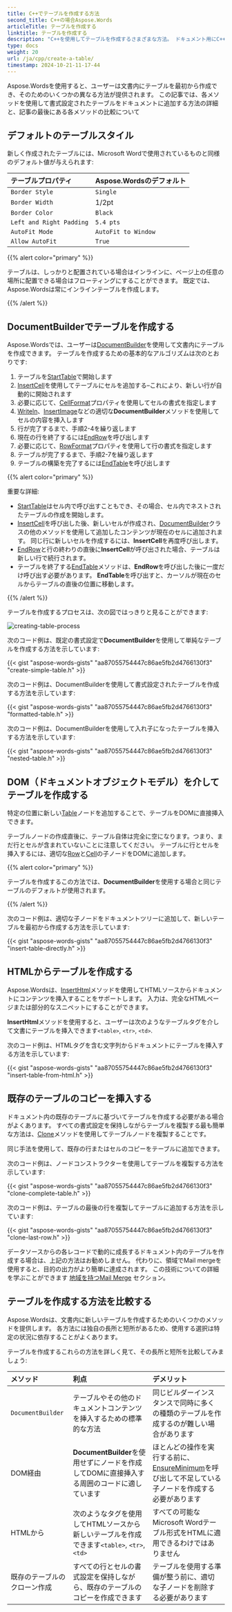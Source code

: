 ```yaml
---
title: C++でテーブルを作成する方法
second_title: C++の場合Aspose.Words
articleTitle: テーブルを作成する
linktitle: テーブルを作成する
description: "C++を使用してテーブルを作成するさまざまな方法。 ドキュメント用にC++でテーブルを作成します。 C++でテーブルを追加します。"
type: docs
weight: 20
url: /ja/cpp/create-a-table/
timestamp: 2024-10-21-11-17-44
---
```


Aspose.Wordsを使用すると、ユーザーは文書内にテーブルを最初から作成でき、そのためのいくつかの異なる方法が提供されます。 この記事では、各メソッドを使用して書式設定されたテーブルをドキュメントに追加する方法の詳細と、記事の最後にある各メソッドの比較について

## デフォルトのテーブルスタイル

新しく作成されたテーブルには、Microsoft Wordで使用されているものと同様のデフォルト値が与えられます:

| テーブルプロパティ | Aspose.Wordsのデフォルト |
| :- | :- |
| `Border Style` | `Single` |
| `Border Width` | 1/2pt |
| `Border Color` | `Black` |
| `Left and Right Padding` | `5.4 pts` |
| `AutoFit Mode` | `AutoFit to Window` |
| `Allow AutoFit` | `True` |

{{% alert color="primary" %}}

テーブルは、しっかりと配置されている場合はインラインに、ページ上の任意の場所に配置できる場合はフローティングにすることができます。 既定では、Aspose.Wordsは常にインラインテーブルを作成します。

{{% /alert %}}

## DocumentBuilderでテーブルを作成する

Aspose.Wordsでは、ユーザーは[DocumentBuilder](https://reference.aspose.com/words/cpp/aspose.words/documentbuilder/)を使用して文書内にテーブルを作成できます。 テーブルを作成するための基本的なアルゴリズムは次のとおりです:

1. テーブルを[StartTable](https://reference.aspose.com/words/cpp/aspose.words/documentbuilder/starttable/)で開始します
2. [InsertCell](https://reference.aspose.com/words/cpp/aspose.words/documentbuilder/insertcell/)を使用してテーブルにセルを追加する–これにより、新しい行が自動的に開始されます
3. 必要に応じて、[CellFormat](https://reference.aspose.com/words/cpp/aspose.words/documentbuilder/get_cellformat/)プロパティを使用してセルの書式を指定します
4. [Writeln](https://reference.aspose.com/words/cpp/aspose.words/documentbuilder/writeln/)、[InsertImage](https://reference.aspose.com/words/cpp/aspose.words/documentbuilder/insertimage/)などの適切な**DocumentBuilder**メソッドを使用してセルの内容を挿入します
5. 行が完了するまで、手順2-4を繰り返します
6. 現在の行を終了するには[EndRow](https://reference.aspose.com/words/cpp/aspose.words/documentbuilder/endrow/)を呼び出します
7. 必要に応じて、[RowFormat](https://reference.aspose.com/words/cpp/aspose.words/documentbuilder/get_rowformat/)プロパティを使用して行の書式を指定します
8. テーブルが完了するまで、手順2-7を繰り返します
9. テーブルの構築を完了するには[EndTable](https://reference.aspose.com/words/cpp/aspose.words/documentbuilder/endtable/)を呼び出します

{{% alert color="primary" %}}

重要な詳細:

- [StartTable](https://reference.aspose.com/words/cpp/aspose.words/documentbuilder/starttable/)はセル内で呼び出すこともでき、その場合、セル内でネストされたテーブルの作成を開始します。
- [InsertCell](https://reference.aspose.com/words/cpp/aspose.words/documentbuilder/insertcell/)を呼び出した後、新しいセルが作成され、[DocumentBuilder](https://reference.aspose.com/words/cpp/aspose.words/documentbuilder/)クラスの他のメソッドを使用して追加したコンテンツが現在のセルに追加されます。 同じ行に新しいセルを作成するには、**InsertCell**を再度呼び出します。
- [EndRow](https://reference.aspose.com/words/cpp/aspose.words/documentbuilder/endrow/)と行の終わりの直後に**InsertCell**が呼び出された場合、テーブルは新しい行で続行されます。
- テーブルを終了する[EndTable](https://reference.aspose.com/words/cpp/aspose.words/documentbuilder/endtable/)メソッドは、**EndRow**を呼び出した後に一度だけ呼び出す必要があります。 **EndTable**を呼び出すと、カーソルが現在のセルからテーブルの直後の位置に移動します。

{{% /alert %}}

テーブルを作成するプロセスは、次の図ではっきりと見ることができます:

![creating-table-process](creating-table-process.jpg)

次のコード例は、既定の書式設定で**DocumentBuilder**を使用して単純なテーブルを作成する方法を示しています:

{{< gist "aspose-words-gists" "aa87055754447c86ae5fb2d4766130f3" "create-simple-table.h" >}}

次のコード例は、DocumentBuilderを使用して書式設定されたテーブルを作成する方法を示しています:

{{< gist "aspose-words-gists" "aa87055754447c86ae5fb2d4766130f3" "formatted-table.h" >}}

次のコード例は、DocumentBuilderを使用して入れ子になったテーブルを挿入する方法を示しています:

{{< gist "aspose-words-gists" "aa87055754447c86ae5fb2d4766130f3" "nested-table.h" >}}

## DOM（ドキュメントオブジェクトモデル）を介してテーブルを作成する

特定の位置に新しい[Table](https://reference.aspose.com/words/cpp/aspose.words.tables/table/)ノードを追加することで、テーブルをDOMに直接挿入できます。

テーブルノードの作成直後に、テーブル自体は完全に空になります。つまり、まだ行とセルが含まれていないことに注意してください。 テーブルに行とセルを挿入するには、適切な[Row](https://reference.aspose.com/words/cpp/aspose.words.tables/row/)と[Cell](https://reference.aspose.com/words/cpp/aspose.words.tables/cell/)の子ノードをDOMに追加します。

{{% alert color="primary" %}}

テーブルを作成するこの方法では、**DocumentBuilder**を使用する場合と同じテーブルのデフォルトが使用されます。

{{% /alert %}}

次のコード例は、適切な子ノードをドキュメントツリーに追加して、新しいテーブルを最初から作成する方法を示しています:

{{< gist "aspose-words-gists" "aa87055754447c86ae5fb2d4766130f3" "insert-table-directly.h" >}}

## HTMLからテーブルを作成する

Aspose.Wordsは、[InsertHtml](https://reference.aspose.com/words/cpp/aspose.words/documentbuilder/inserthtml/)メソッドを使用してHTMLソースからドキュメントにコンテンツを挿入することをサポートします。 入力は、完全なHTMLページまたは部分的なスニペットにすることができます。

**InsertHtml**メソッドを使用すると、ユーザーは次のようなテーブルタグを介して文書にテーブルを挿入できます`<table>`, `<tr>`, `<td>`.

次のコード例は、HTMLタグを含む文字列からドキュメントにテーブルを挿入する方法を示しています:

{{< gist "aspose-words-gists" "aa87055754447c86ae5fb2d4766130f3" "insert-table-from-html.h" >}}

## 既存のテーブルのコピーを挿入する

ドキュメント内の既存のテーブルに基づいてテーブルを作成する必要がある場合がよくあります。 すべての書式設定を保持しながらテーブルを複製する最も簡単な方法は、[Clone](https://reference.aspose.com/words/cpp/aspose.words/node/clone/)メソッドを使用してテーブルノードを複製することです。

同じ手法を使用して、既存の行またはセルのコピーをテーブルに追加できます。

次のコード例は、ノードコンストラクターを使用してテーブルを複製する方法を示しています:

{{< gist "aspose-words-gists" "aa87055754447c86ae5fb2d4766130f3" "clone-complete-table.h" >}}

次のコード例は、テーブルの最後の行を複製してテーブルに追加する方法を示しています:

{{< gist "aspose-words-gists" "aa87055754447c86ae5fb2d4766130f3" "clone-last-row.h" >}}

データソースからの各レコードで動的に成長するドキュメント内のテーブルを作成する場合は、上記の方法はお勧めしません。 代わりに、領域でMail mergeを使用すると、目的の出力がより簡単に達成されます。 この技術についての詳細を学ぶことができます [地域を持つMail Merge](/words/cpp/types-of-mail-merge-operations/) セクション。

## テーブルを作成する方法を比較する

Aspose.Wordsは、文書内に新しいテーブルを作成するためのいくつかのメソッドを提供します。 各方法には独自の長所と短所があるため、使用する選択は特定の状況に依存することがよくあります。

テーブルを作成するこれらの方法を詳しく見て、その長所と短所を比較してみましょう:

| メソッド | 利点 | デメリット |
| :- | :- | :- |
| `DocumentBuilder` | テーブルやその他のドキュメントコンテンツを挿入するための標準的な方法 | 同じビルダーインスタンスで同時に多くの種類のテーブルを作成するのが難しい場合があります |
| DOM経由 | **DocumentBuilder**を使用せずにノードを作成してDOMに直接挿入する周囲のコードに適しています | ほとんどの操作を実行する前に、[EnsureMinimum](https://reference.aspose.com/words/cpp/aspose.words.tables/table/ensureminimum/)を呼び出して不足している子ノードを作成する必要があります |
| HTMLから | 次のようなタグを使用してHTMLソースから新しいテーブルを作成できます`<table>`, `<tr>`, `<td>` | すべての可能なMicrosoft Wordテーブル形式をHTMLに適用できるわけではありません |
| 既存のテーブルのクローン作成 | すべての行とセルの書式設定を保持しながら、既存のテーブルのコピーを作成できます | テーブルを使用する準備が整う前に、適切な子ノードを削除する必要があります |
